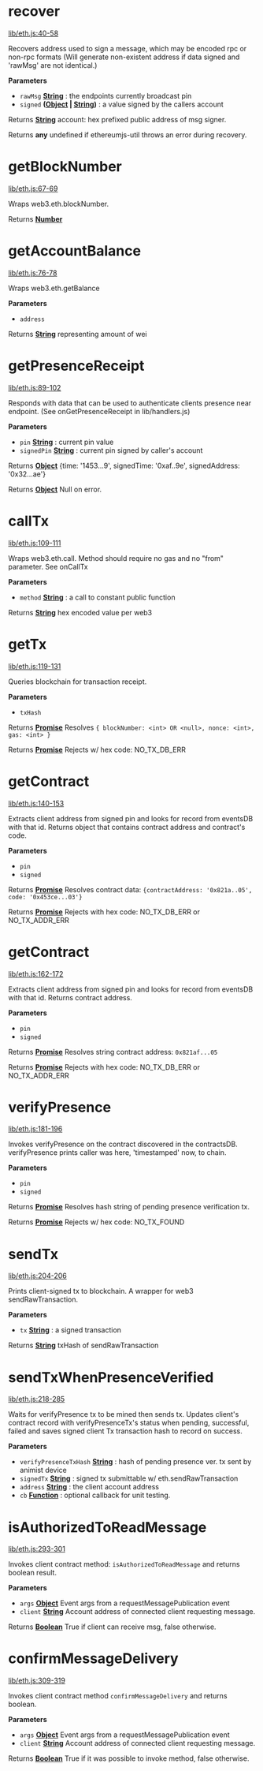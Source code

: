 <!-- Generated by documentation.js. Update this documentation by updating the source code. -->

# recover

[lib/eth.js:40-58](https://github.com/animist-io/whale-island/blob/825fe590ce498a769d76328d8bb1384e84d96752/lib/eth.js#L40-L58 "Source code on GitHub")

Recovers address used to sign a message, which may be encoded rpc or non-rpc formats
(Will generate non-existent address if data signed and 'rawMsg' are not identical.)

**Parameters**

-   `rawMsg` **[String](https://developer.mozilla.org/en-US/docs/Web/JavaScript/Reference/Global_Objects/String)** : the endpoints currently broadcast pin
-   `signed` **([Object](https://developer.mozilla.org/en-US/docs/Web/JavaScript/Reference/Global_Objects/Object) \| [String](https://developer.mozilla.org/en-US/docs/Web/JavaScript/Reference/Global_Objects/String))** : a value signed by the callers account

Returns **[String](https://developer.mozilla.org/en-US/docs/Web/JavaScript/Reference/Global_Objects/String)** account: hex prefixed public address of msg signer.

Returns **any** undefined if ethereumjs-util throws an error during recovery.

# getBlockNumber

[lib/eth.js:67-69](https://github.com/animist-io/whale-island/blob/825fe590ce498a769d76328d8bb1384e84d96752/lib/eth.js#L67-L69 "Source code on GitHub")

Wraps web3.eth.blockNumber.

Returns **[Number](https://developer.mozilla.org/en-US/docs/Web/JavaScript/Reference/Global_Objects/Number)** 

# getAccountBalance

[lib/eth.js:76-78](https://github.com/animist-io/whale-island/blob/825fe590ce498a769d76328d8bb1384e84d96752/lib/eth.js#L76-L78 "Source code on GitHub")

Wraps web3.eth.getBalance

**Parameters**

-   `address`  

Returns **[String](https://developer.mozilla.org/en-US/docs/Web/JavaScript/Reference/Global_Objects/String)** representing amount of wei

# getPresenceReceipt

[lib/eth.js:89-102](https://github.com/animist-io/whale-island/blob/825fe590ce498a769d76328d8bb1384e84d96752/lib/eth.js#L89-L102 "Source code on GitHub")

Responds with data that can be used to authenticate clients presence near
endpoint. (See onGetPresenceReceipt in lib/handlers.js)

**Parameters**

-   `pin` **[String](https://developer.mozilla.org/en-US/docs/Web/JavaScript/Reference/Global_Objects/String)** : current pin value
-   `signedPin` **[String](https://developer.mozilla.org/en-US/docs/Web/JavaScript/Reference/Global_Objects/String)** : current pin signed by caller's account

Returns **[Object](https://developer.mozilla.org/en-US/docs/Web/JavaScript/Reference/Global_Objects/Object)** {time: '1453...9', signedTime: '0xaf..9e', signedAddress: '0x32...ae'}

Returns **[Object](https://developer.mozilla.org/en-US/docs/Web/JavaScript/Reference/Global_Objects/Object)** Null on error.

# callTx

[lib/eth.js:109-111](https://github.com/animist-io/whale-island/blob/825fe590ce498a769d76328d8bb1384e84d96752/lib/eth.js#L109-L111 "Source code on GitHub")

Wraps web3.eth.call. Method should require no gas and no "from" parameter. See onCallTx

**Parameters**

-   `method` **[String](https://developer.mozilla.org/en-US/docs/Web/JavaScript/Reference/Global_Objects/String)** : a call to constant public function

Returns **[String](https://developer.mozilla.org/en-US/docs/Web/JavaScript/Reference/Global_Objects/String)** hex encoded value per web3

# getTx

[lib/eth.js:119-131](https://github.com/animist-io/whale-island/blob/825fe590ce498a769d76328d8bb1384e84d96752/lib/eth.js#L119-L131 "Source code on GitHub")

Queries blockchain for transaction receipt.

**Parameters**

-   `txHash`  

Returns **[Promise](https://developer.mozilla.org/en-US/docs/Web/JavaScript/Reference/Global_Objects/Promise)** Resolves `{ blockNumber: <int> OR <null>, nonce: <int>, gas: <int> }`

Returns **[Promise](https://developer.mozilla.org/en-US/docs/Web/JavaScript/Reference/Global_Objects/Promise)** Rejects w/ hex code: NO_TX_DB_ERR

# getContract

[lib/eth.js:140-153](https://github.com/animist-io/whale-island/blob/825fe590ce498a769d76328d8bb1384e84d96752/lib/eth.js#L140-L153 "Source code on GitHub")

Extracts client address from signed pin and looks for record from eventsDB with that id. Returns
object that contains contract address and contract's code.

**Parameters**

-   `pin`  
-   `signed`  

Returns **[Promise](https://developer.mozilla.org/en-US/docs/Web/JavaScript/Reference/Global_Objects/Promise)** Resolves contract data: `{contractAddress: '0x821a..05', code: '0x453ce...03'}`

Returns **[Promise](https://developer.mozilla.org/en-US/docs/Web/JavaScript/Reference/Global_Objects/Promise)** Rejects with hex code: NO_TX_DB_ERR or NO_TX_ADDR_ERR

# getContract

[lib/eth.js:162-172](https://github.com/animist-io/whale-island/blob/825fe590ce498a769d76328d8bb1384e84d96752/lib/eth.js#L162-L172 "Source code on GitHub")

Extracts client address from signed pin and looks for record from eventsDB with that id. Returns
contract address.

**Parameters**

-   `pin`  
-   `signed`  

Returns **[Promise](https://developer.mozilla.org/en-US/docs/Web/JavaScript/Reference/Global_Objects/Promise)** Resolves string contract address: `0x821af...05`

Returns **[Promise](https://developer.mozilla.org/en-US/docs/Web/JavaScript/Reference/Global_Objects/Promise)** Rejects with hex code: NO_TX_DB_ERR or NO_TX_ADDR_ERR

# verifyPresence

[lib/eth.js:181-196](https://github.com/animist-io/whale-island/blob/825fe590ce498a769d76328d8bb1384e84d96752/lib/eth.js#L181-L196 "Source code on GitHub")

Invokes verifyPresence on the contract discovered in the contractsDB.
verifyPresence prints caller was here, 'timestamped' now, to chain.

**Parameters**

-   `pin`  
-   `signed`  

Returns **[Promise](https://developer.mozilla.org/en-US/docs/Web/JavaScript/Reference/Global_Objects/Promise)** Resolves hash string of pending presence verification tx.

Returns **[Promise](https://developer.mozilla.org/en-US/docs/Web/JavaScript/Reference/Global_Objects/Promise)** Rejects w/ hex code: NO_TX_FOUND

# sendTx

[lib/eth.js:204-206](https://github.com/animist-io/whale-island/blob/825fe590ce498a769d76328d8bb1384e84d96752/lib/eth.js#L204-L206 "Source code on GitHub")

Prints client-signed tx to blockchain. A wrapper for web3 sendRawTransaction.

**Parameters**

-   `tx` **[String](https://developer.mozilla.org/en-US/docs/Web/JavaScript/Reference/Global_Objects/String)** : a signed transaction

Returns **[String](https://developer.mozilla.org/en-US/docs/Web/JavaScript/Reference/Global_Objects/String)** txHash of sendRawTransaction

# sendTxWhenPresenceVerified

[lib/eth.js:218-285](https://github.com/animist-io/whale-island/blob/825fe590ce498a769d76328d8bb1384e84d96752/lib/eth.js#L218-L285 "Source code on GitHub")

Waits for verifyPresence tx to be mined then sends tx. Updates client's contract record with
verifyPresenceTx's status when pending, successful, failed and saves signed client Tx transaction
hash to record on success.

**Parameters**

-   `verifyPresenceTxHash` **[String](https://developer.mozilla.org/en-US/docs/Web/JavaScript/Reference/Global_Objects/String)** : hash of pending presence ver. tx sent by animist device
-   `signedTx` **[String](https://developer.mozilla.org/en-US/docs/Web/JavaScript/Reference/Global_Objects/String)** : signed tx submittable w/ eth.sendRawTransaction
-   `address` **[String](https://developer.mozilla.org/en-US/docs/Web/JavaScript/Reference/Global_Objects/String)** : the client account address
-   `cb` **[Function](https://developer.mozilla.org/en-US/docs/Web/JavaScript/Reference/Statements/function)** : optional callback for unit testing.

# isAuthorizedToReadMessage

[lib/eth.js:293-301](https://github.com/animist-io/whale-island/blob/825fe590ce498a769d76328d8bb1384e84d96752/lib/eth.js#L293-L301 "Source code on GitHub")

Invokes client contract method: `isAuthorizedToReadMessage` and returns boolean result.

**Parameters**

-   `args` **[Object](https://developer.mozilla.org/en-US/docs/Web/JavaScript/Reference/Global_Objects/Object)** Event args from a requestMessagePublication event
-   `client` **[String](https://developer.mozilla.org/en-US/docs/Web/JavaScript/Reference/Global_Objects/String)** Account address of connected client requesting message.

Returns **[Boolean](https://developer.mozilla.org/en-US/docs/Web/JavaScript/Reference/Global_Objects/Boolean)** True if client can receive msg, false otherwise.

# confirmMessageDelivery

[lib/eth.js:309-319](https://github.com/animist-io/whale-island/blob/825fe590ce498a769d76328d8bb1384e84d96752/lib/eth.js#L309-L319 "Source code on GitHub")

Invokes client contract method `confirmMessageDelivery` and returns boolean.

**Parameters**

-   `args` **[Object](https://developer.mozilla.org/en-US/docs/Web/JavaScript/Reference/Global_Objects/Object)** Event args from a requestMessagePublication event
-   `client` **[String](https://developer.mozilla.org/en-US/docs/Web/JavaScript/Reference/Global_Objects/String)** Account address of connected client requesting message.

Returns **[Boolean](https://developer.mozilla.org/en-US/docs/Web/JavaScript/Reference/Global_Objects/Boolean)** True if it was possible to invoke method, false otherwise.
